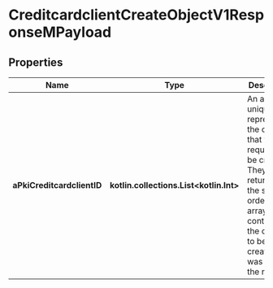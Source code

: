 
# CreditcardclientCreateObjectV1ResponseMPayload

## Properties
Name | Type | Description | Notes
------------ | ------------- | ------------- | -------------
**aPkiCreditcardclientID** | **kotlin.collections.List&lt;kotlin.Int&gt;** | An array of unique IDs representing the object that were requested to be created.  They are returned in the same order as the array containing the objects to be created that was sent in the request. | 



